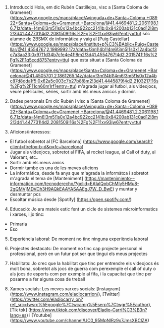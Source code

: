 1. Introducció
Hola, em dic Rubén Castillejos, visc a [Santa Coloma de Gramenet] (https://www.google.es/maps/place/Avinguda+de+Santa+Coloma,+08922+Santa+Coloma+de+Gramenet,+Barcelona/@41.4469481,2.2061198,16.71z/data=!4m6!3m5!1s0x12a4bc922cc2141b:0x84200ab131c0ad12!8m2!3d41.447731!4d2.2081509!16s%2Fg%2F11xv93jw6?entry=ttu) sóc alumne de 2BSMX de informàtica y vaig al [Puig Castellar] (https://www.google.es/maps/place/Institut+p%C3%BAblic+Puig+Castellar/@41.4554767,2.1989992,17z/data=!3m1!4b1!4m6!3m5!1s0x12a4bcf3c7a3aa23:0x9711d34b7cfe4e4f!8m2!3d41.4554767!4d2.2015741!16s%2Fg%2F1q5ccd875?entry=ttu) que esta situat a [Santa Coloma de Gramenet] (https://www.google.es/maps/place/Santa+Coloma+de+Gramenet,+Barcelona/@41.4505701,2.1861265,14z/data=!3m1!4b1!4m6!3m5!1s0x12a4bc87d8dda1f5:0x62a5c003c7b27b8!8m2!3d41.4445879!4d2.2103217!16s%2Fg%2F11cn60m1rf?entry=ttu) m'agrada jugar al futbol, als videojocs, veure pel·lícules, sèries, sortir amb els meus amiccs y dormir.

2. Dades personals
Em dic Rubén i visc a [Santa Coloma de Gramenet] (https://www.google.es/maps/place/Avinguda+de+Santa+Coloma,+08922+Santa+Coloma+de+Gramenet,+Barcelona/@41.4469481,2.2061198,16.71z/data=!4m6!3m5!1s0x12a4bc922cc2141b:0x84200ab131c0ad12!8m2!3d41.447731!4d2.2081509!16s%2Fg%2F11xv93jw6?entry=ttu)

3. Aficions/interessos:
- El futbol sobretot al [FC Barcelona] (https://www.google.com/search?client=firefox-b-d&q=fc+barcelona)
- Jugar als videojocs, sobretot al FIFA, al rocket league, al Call of duty, al Valorant, etc..
- Sortir amb els meus amics
- Dormir tambe es una de les meves aficions
- La informàtica, desde fa anys que m'agrada la informàtca i sobretot m'agrada el tema de [Manteniment] (https://mantenimiento--informatico.com/tecnoderecho/?gclid=EAIaIQobChMIy5HMu8-2gQMVjMDVCh3H9AQkEAAYASAAEgJ7W_D_BwE) y muntar y desmuntar pcs
- Escoltar música desde [Spotify] (https://open.spotify.com/) 

4. Educació:
Jo ara mateix estic fent un cicle de sistemes microinformatics i xarxes, i jo tinc:
- Primaria
- Eso

5. Experiència laboral: 
De moment no tinc ninguna experiència laboral

6. Projectes destacats:
De moment no tinc cap projecte personal ni professional, peró en un futur pot ser que tingui els meus projectes

7. Habilitats: 
Jo crec que la habilitat que tinc per entrendre els videojocs és molt bona, sobretot als jocs de guerra com perexemple el call of duty o als jocs de esports com per exemple al fifa, i la capacitat que tinc per posarme a fer alguna cosa de treball

8. Xarxes socials: 
Les meves xarxes socials: [Instagram] (https://www.instagram.com/eladiocarrion/), [Twitter] (https://twitter.com/eladiocarry_on?ref_src=twsrc%5Egoogle%7Ctwcamp%5Eserp%7Ctwgr%5Eauthor), [Tik tok] (https://www.tiktok.com/discover/Eladio-Carri%C3%B3n?lang=es) i [Youtube] (https://www.youtube.com/channel/UC0_95MpNlRz9x7JmsXBClZA)
 
